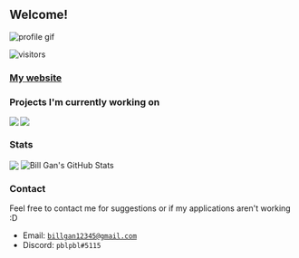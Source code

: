 ## Welcome!
![profile gif](https://github.com/pblpbl1024/pblpbl1024/blob/main/profile.gif)

![visitors](https://page-views.glitch.me/badge?page_id=pblpbl1024.pblpbl1024)

### [My website](https://pblpbl1024.github.io)


### Projects I'm currently working on
<a href="https://github.com/pblpbl1024/escape">
  <img align="left" src="https://github-readme-stats.vercel.app/api/pin/?username=pblpbl1024&repo=escape&theme=gotham&show_owner=true"/>
</a>
<a href="https://github.com/pblpbl1024/reminder-bot">
  <img align="center" src="https://github-readme-stats.vercel.app/api/pin/?username=pblpbl1024&repo=reminder-bot&theme=gotham"/>
</a>

### Stats
<img align="center" src="https://github-readme-stats.vercel.app/api/top-langs/?username=pblpbl1024&tex&title_color=2AA789&text_color=98D0CD&icon_color=2bbc8a&bg_color=0C1014&layout=compact" />
<img align="center" src="https://github-readme-stats.vercel.app/api?username=pblpbl1024&theme=gotham&show_icons=true)" alt="Bill Gan's GitHub Stats" />

### Contact
Feel free to contact me for suggestions or if my applications aren't working :D
* Email: [`billgan12345@gmail.com`](mailto:billgan12345@gmail.com)
* Discord: `pblpbl#5115`
